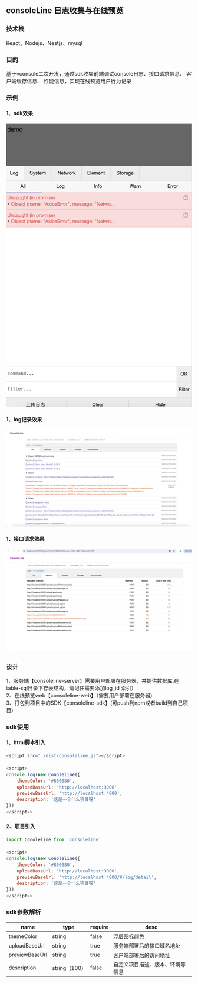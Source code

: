 ## consoleLine 日志收集与在线预览

### 技术栈
React、Nodejs、Nestjs、mysql

### 目的
基于vconsole二次开发，通过sdk收集前端调试console日志、接口请求信息、 客户端缓存信息、 性能信息，实现在线预览用户行为记录

### 示例
#### 1、sdk效果
![alt text](blob/main/assets/sdk.jpg)
#### 1、log记录效果
![alt text](blob/main/assets/log.jpg)
#### 1、接口请求效果
![alt text](blob/main/assets/request.jpg)

### 设计
1、服务端【consoleline-server】需要用户部署在服务器，并提供数据库,在table-sql目录下存表结构，请记住需要添加log_id 索引）<br/>
2、在线预览web【consoleline-web】（需要用户部署在服务器）<br/>
3、打包到项目中的SDK【consoleline-sdk】(可push到npm或者build到自己项目) <br/>

### sdk使用
#### 1、html脚本引入
```js
<script src="./dist/consoleline.js"></script>

<script>
console.log(new Conoleline({
    themeColor: '#800080',
    uploadBaseUrl: 'http://localhost:3000',
    previewBaseUrl: 'http://localhost:4000',
    description: '这是一个什么项目呀'
}))
</script>>
```

#### 2、项目引入
```js
import Conoleline from 'consoleline' 

<script>
console.log(new Conoleline({
    themeColor: '#800080',
    uploadBaseUrl: 'http://localhost:3000',
    previewBaseUrl: 'http://localhost:4000/#/log/detail',
    description: '这是一个什么项目呀'
}))
</script>>
```

### sdk参数解析
| name | type | require | desc |
| -- | ---- | --- | ------ |
| themeColor | string | false | 浮层图标颜色 |
|  uploadBaseUrl | string | true | 服务端部署后的接口域名地址 |
| previewBaseUrl | string | true | 客户端部署后的访问地址 |
| description | string（100） | false | 自定义项目描述、版本、环境等信息 |

